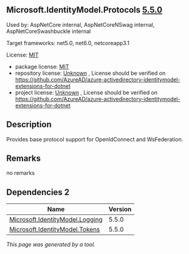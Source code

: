 Microsoft.IdentityModel.Protocols [5.5.0](https://www.nuget.org/packages/Microsoft.IdentityModel.Protocols/5.5.0)
--------------------

Used by: AspNetCore internal, AspNetCoreNSwag internal, AspNetCoreSwashbuckle internal

Target frameworks: net5.0, net6.0, netcoreapp3.1

License: [MIT](../../../../licenses/mit) 

- package license: [MIT](https://licenses.nuget.org/MIT) 
- repository license: [Unknown](https://github.com/AzureAD/azure-activedirectory-identitymodel-extensions-for-dotnet) , License should be verified on https://github.com/AzureAD/azure-activedirectory-identitymodel-extensions-for-dotnet
- project license: [Unknown](https://github.com/AzureAD/azure-activedirectory-identitymodel-extensions-for-dotnet) , License should be verified on https://github.com/AzureAD/azure-activedirectory-identitymodel-extensions-for-dotnet

Description
-----------
Provides base protocol support for OpenIdConnect and WsFederation.

Remarks
-----------
no remarks


Dependencies 2
-----------

|Name|Version|
|----------|:----|
|[Microsoft.IdentityModel.Logging](../../../../packages/nuget.org/microsoft.identitymodel.logging/5.5.0)|5.5.0|
|[Microsoft.IdentityModel.Tokens](../../../../packages/nuget.org/microsoft.identitymodel.tokens/5.5.0)|5.5.0|

*This page was generated by a tool.*